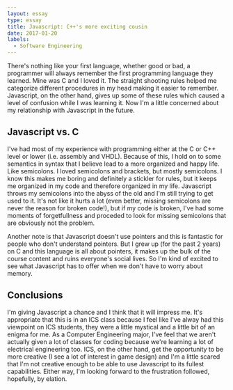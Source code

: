 ```yaml
---
layout: essay
type: essay
title: Javascript: C++'s more exciting cousin
date: 2017-01-20
labels:
  - Software Engineering
---
```


There's nothing like your first language, whether good or bad, a programmer will always remember the first programming language they learned. Mine was C and I loved it. The straight shooting rules helped me categorize different procedures in my head making it easier to remember. Javascript, on the other hand, gives up some of these rules which caused a level of confusion while I was learning it. Now I'm a little concerned about my relationship with Javascript in the future.

## Javascript vs. C
I've had most of my experience with programming either at the C or C++ level or lower (i.e. assembly and VHDL). Because of this, I hold on to some semantics in syntax that I believe lead to a more organized and happy life. Like semicolons. I loved semicolons and brackets, but mostly semicolons. I know this makes me boring and definitely a stickler for rules, but it keeps me organized in my code and therefore organized in my life. Javascript throws my semicolons into the abyss of the old and I'm still trying to get used to it. It's not like it hurts a lot (even better, missing semicolons are never the reason for broken code!), but if my code is broken, I've had some moments of forgetfullness and proceded to look for missing semicolons that are obviously not the problem.

Another note is that Javascript doesn't use pointers and this is fantastic for people who don't understand pointers. But I grew up (for the past 2 years) on C and this language is all about pointers, it makes up the bulk of the course content and ruins everyone's social lives. So I'm kind of excited to see what Javascript has to offer when we don't have to worry about memory.


## Conclusions
I'm giving Javascript a chance and I think that it will impress me. It's appropriate that this is in an ICS class because I feel like I've alway had this viewpoint on ICS students, they were a little mystical and a little bit of an enigma for me. As a Computer Engineering major, I've feel that we aren't actually given a lot of classes for coding because we're learning a lot of electrical engineering too. ICS, on the other hand, get the opportunity to be more creative (I see a lot of interest in game design) and I'm a little scared that I'm not creative enough to be able to use Javascript to its fullest capabilities. Either way, I'm looking forward to the frustration followed, hopefully, by elation.

